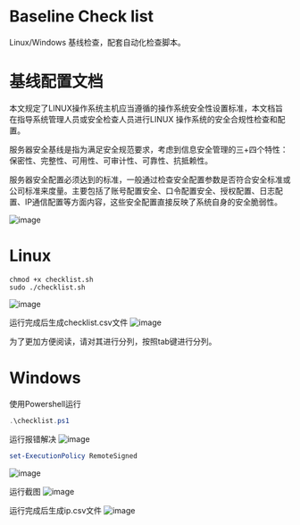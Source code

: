 # Baseline Check list
Linux/Windows 基线检查，配套自动化检查脚本。

# 基线配置文档
本文规定了LINUX操作系统主机应当遵循的操作系统安全性设置标准，本文档旨在指导系统管理人员或安全检查人员进行LINUX 操作系统的安全合规性检查和配置。

服务器安全基线是指为满足安全规范要求，考虑到信息安全管理的三+四个特性：保密性、完整性、可用性、可审计性、可靠性、抗抵赖性。

服务器安全配置必须达到的标准，一般通过检查安全配置参数是否符合安全标准或公司标准来度量。主要包括了账号配置安全、口令配置安全、授权配置、日志配置、IP通信配置等方面内容，这些安全配置直接反映了系统自身的安全脆弱性。

![image](https://user-images.githubusercontent.com/40255379/142581629-c879b9ae-ce15-45eb-af93-fbcaa588fef7.png)

# Linux
```shell
chmod +x checklist.sh
sudo ./checklist.sh
```
![image](https://user-images.githubusercontent.com/40255379/142585459-63be1daa-377b-48ff-9f8e-1f6247cfbc05.png)

运行完成后生成checklist.csv文件
![image](https://user-images.githubusercontent.com/40255379/142585896-464f8927-352e-4d3b-a8ea-1381d313502e.png)

为了更加方便阅读，请对其进行分列，按照tab键进行分列。

# Windows
使用Powershell运行
```powershell
.\checklist.ps1
```

运行报错解决
![image](https://user-images.githubusercontent.com/40255379/142582487-bdc92c8b-8215-43b9-b438-e7be41bb4003.png)

```powershell
set-ExecutionPolicy RemoteSigned
```

![image](https://user-images.githubusercontent.com/40255379/142583004-b7c9ce7d-5254-4e48-b792-17e93cfde0ce.png)

运行截图
![image](https://user-images.githubusercontent.com/40255379/142583521-c576c998-62c3-4c49-9a23-05422bb679ce.png)

运行完成后生成ip.csv文件
![image](https://user-images.githubusercontent.com/40255379/142583685-7fa5c15f-3572-4ec4-82e7-eea58971c5c2.png)


